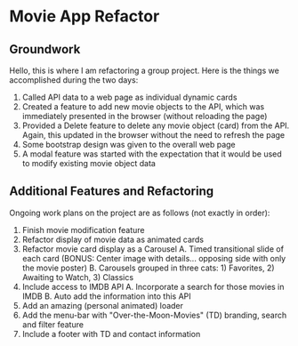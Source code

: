 # Movie App Refactor
## Groundwork
Hello, this is where I am refactoring a group project. Here is the things we accomplished during the two days:
1. Called API data to a web page as individual dynamic cards
2. Created a feature to add new movie objects to the API, which was immediately presented in the browser (without reloading the page)
3. Provided a Delete feature to delete any movie object (card) from the API.  Again, this updated in the browser without the need to refresh the page
4. Some bootstrap design was given to the overall web page
5. A modal feature was started with the expectation that it would be used to modify existing movie object data

## Additional Features and Refactoring
Ongoing work plans on the project are as follows (not exactly in order):
1. Finish movie modification feature
2. Refactor display of movie data as animated cards
3. Refactor movie card display as a Carousel 
    A. Timed transitional slide of each card (BONUS: Center image with details... opposing side with only the movie poster)
    B. Carousels grouped in three cats: 1) Favorites, 2) Awaiting to Watch, 3) Classics
4. Include access to IMDB API 
    A. Incorporate a search for those movies in IMDB
    B. Auto add the information into this API
5. Add an amazing (personal animated) loader
6. Add the menu-bar with "Over-the-Moon-Movies" (TD) branding, search and filter feature
7. Include a footer with TD and contact information
   